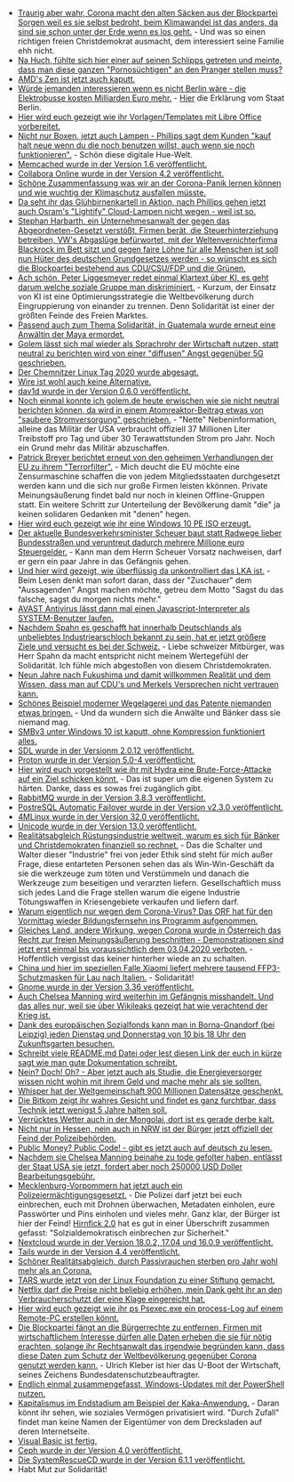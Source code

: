 * [Traurig aber wahr, Corona macht den alten Säcken aus der Blockpartei Sorgen weil es sie selbst bedroht, beim Klimawandel ist das anders, da sind sie schon unter der Erde wenn es los geht.](https://blog.fefe.de/?ts=a09bea83) - Und was so einen richtigen freien Christdemokrat ausmacht, dem interessiert seine Familie ehh nicht.
* [Na Huch, fühlte sich hier einer auf seinen Schlipps getreten und meinte, dass man diese ganzen "Pornosüchtigen" an den Pranger stellen muss?](https://blog.fefe.de/?ts=a09bd386)
* [AMD's Zen ist jetzt auch kaputt.](https://mlq.me/download/takeaway.pdf)
* [Würde jemanden interessieren wenn es nicht Berlin wäre - die Elektrobusse kosten Milliarden Euro mehr.](https://www.golem.de/news/bvg-elektrobusse-werden-berlin-milliarden-euro-mehr-kosten-2003-147110.html) - [Hier](https://www.berlin.de/senuvk/verkehr/politik_planung/oepnv/nahverkehrsplan/download/nvp2019-2023/Anlage7-MigrationdesBusverkehrsaufnicht-fossileAntriebsenergien.pdf) die Erklärung vom Staat Berlin.
* [Hier wird euch gezeigt wie ihr Vorlagen/Templates mit Libre Office vorbereitet.](https://opensource.com/article/20/3/libreoffice-templates)
* [Nicht nur Boxen, jetzt auch Lampen - Phillips sagt dem Kunden "kauf halt neue wenn du die noch benutzen willst, auch wenn sie noch funktionieren".](https://www.golem.de/news/support-wird-beendet-hue-bridge-der-ersten-generation-verliert-ab-mai-funktionen-2003-147113.html) - Schön diese digitale Hue-Welt.
* [Memcached wurde in der Version 1.6 veröffentlicht.](http://www.phoronix.com/scan.php?page=news_item&px=Memcached-1.6-Released)
* [Collabora Online wurde in der Version 4.2 veröffentlicht.](https://www.pro-linux.de/news/1/27854/collabora-online-42-vorgestellt.html)
* [Schöne Zusammenfassung was wir an der Corona-Panik lernen können und wie wuchtig der Klimaschutz ausfallen müsste.](https://blog.fefe.de/?ts=a098e36b)
* [Da seht ihr das Glühbirnenkartell in Aktion, nach Phillips gehen jetzt auch Osram's "Lightify" Cloud-Lampen nicht wegen - weil ist so.](https://blog.fefe.de/?ts=a098a37c)
* [Stephan Harbarth, ein Unternehmesanwalt der gegen das Abgeordneten-Gesetzt verstößt, Firmen berät, die Steuerhinterziehung betreiben, VW's Abgaslüge befürwortet, mit der Weltenvernichterfirma Blackrock im Bett sitzt und gegen faire Löhne für alle Menschen ist soll nun Hüter des deutschen Grundgesetzes werden - so wünscht es sich die Blockpartei bestehend aus CDU/CSU/FDP und die Grünen.](https://www.nachdenkseiten.de/?p=59130)
* [Ach schön, Peter Liggesmeyer redet einmal Klartext über KI, es geht darum welche soziale Gruppe man diskriminiert.](https://www.golem.de/news/ki-strategie-der-eu-man-muss-sich-nur-entscheiden-wen-man-diskriminiert-2003-147126.html) - Kurzum, der Einsatz von KI ist eine Optimierungsstrategie die Weltbevölkerung durch Eingruppierung von einander zu trennen. Denn Solidarität ist einer der größten Feinde des Freien Marktes.
* [Passend auch zum Thema Solidarität, in Guatemala wurde erneut eine Anwältin der Maya ermordet.](https://netzfrauen.org/2020/03/09/guatemala-5/)
* [Golem lässt sich mal wieder als Sprachrohr der Wirtschaft nutzen, statt neutral zu berichten wird von einer "diffusen" Angst gegenüber 5G geschrieben.](https://www.golem.de/news/mobilfunk-funkstrahlungswerte-werden-nicht-annaehernd-erreicht-2003-147133.html)
* [Der Chemnitzer Linux Tag 2020 wurde abgesagt.](https://chemnitzer.linux-tage.de/2020/en/presse/mitteilungen/absage)
* [Wire ist wohl auch keine Alternative.](https://www.kuketz-blog.de/wire-vertrauen-verspielt-messenger-teil4/)
* [dav1d wurde in der Version 0.6.0 veröffentlicht.](https://code.videolan.org/videolan/dav1d/-/tags/0.6.0)
* [Noch einmal konnte ich golem.de heute erwischen wie sie nicht neutral berichten können, da wird in einem Atomreaktor-Beitrag etwas von "saubere Stromversorgung" geschrieben.](https://www.golem.de/news/energie-us-militaer-laesst-mobiles-atomkraftwerk-entwickeln-2003-147149.html) - "Nette" Nebeninformation, alleine das Militär der USA verbraucht offiziell 37 Millionen Liter Treibstoff pro Tag und über 30 Terawattstunden Strom pro Jahr. Noch ein Grund mehr das Militär abzuschaffen.
* [Patrick Breyer berichtet erneut von den geheimen Verhandlungen der EU zu ihrem "Terrorfilter".](https://www.patrick-breyer.de/?p=590542) - Mich deucht die EU möchte eine Zensurmaschine schaffen die von jedem Mitgliedsstaaten durchgesetzt werden kann und die sich nur große Firmen leisten kkönnen. Private Meinungsäußerung findet bald nur noch in kleinen Offline-Gruppen statt. Ein weitere Schritt zur Unterteilung der Bevölkerung damit "die" ja keinen solidaren Gedanken mit "denen" hegen.
* [Hier wird euch gezeigt wie ihr eine Windows 10 PE ISO erzeugt.](https://www.windowspro.de/wolfgang-sommergut/winpe-fuer-windows-10-iso-usb-stick-speichern)
* [Der aktuelle Bundesverkehrsminister Scheuer baut statt Radwege lieber Bundesstraßen und veruntreut dadurch mehrere Millione euro Steuergelder.](https://www.tagesspiegel.de/25624844.html) - Kann man dem Herrn Scheuer Vorsatz nachweisen, darf er gern ein paar Jahre in das Gefängnis gehen.
* [Und hier wird gezeigt, wie überflüssig da unkontrolliert das LKA ist.](https://blog.fefe.de/?ts=a099417e) - Beim Lesen denkt man sofort daran, dass der "Zuschauer" dem "Aussagenden" Angst machen möchte, getreu dem Motto "Sagst du das falsche, sagst du morgen nichts mehr."
* [AVAST Antivirus lässt dann mal einen Javascript-Interpreter als SYSTEM-Benutzer laufen.](https://blog.fefe.de/?ts=a099bf37)
* [Nachdem Spahn es geschafft hat innerhalb Deutschlands als unbeliebtes Industriearschloch bekannt zu sein, hat er jetzt größere Ziele und versucht es bei der Schweiz.](https://www.golem.de/news/9-terabit-coronavirus-treibt-de-cix-zu-neuem-datenrekord-2003-147178-rss.html) - Liebe schweizer Mitbürger, was Herr Spahn da macht entspricht nicht meinem Wertegefühl der Solidarität. Ich fühle mich abgestoßen von diesem Christdemokraten.
* [Neun Jahre nach Fukushima und damit willkommen Realität und dem Wissen, dass man auf CDU's und Merkels Versprechen nicht vertrauen kann.](https://www.sonnenseite.com/de/politik/9-jahre-nach-fukushima-der-atomausstieg-lsst-auf-sich-warten.html)
* [Schönes Beispiel moderner Wegelagerei und das Patente niemanden etwas bringen.](https://www.golem.de/news/videocodec-av1-bekommt-patentprobleme-2003-147173.html) - Und da wundern sich die Anwälte und Bänker dass sie niemand mag.
* [SMBv3 unter Windows 10 ist kaputt, ohne Kompression funktioniert alles.](https://www.golem.de/news/remote-code-execution-sicherheitsluecke-in-windows-10-geleakt-2003-147174.html)
* [SDL wurde in der Versionm 2.0.12 veröffentlicht.](https://www.phoronix.com/scan.php?page=news_item&px=SDL-2.0.12-Released)
* [Proton wurde in der Version 5.0-4 veröffentlicht.](https://www.phoronix.com/scan.php?page=news_item&px=Proton-5.0-4-Released)
* [Hier wird euch vorgestellt wie ihr mit Hydra eine Brute-Force-Attacke auf ein Ziel schicken könnt.](https://www.putorius.net/brute-force-attacks-hydra-rsmangler.html) - Das ist super um die eigenen System zu härten. Danke, dass es sowas frei zugänglich gibt.
* [RabbitMQ wurde in der Version 3.8.3 veröffentlicht.](https://www.rabbitmq.com/blog/2020/03/10/this-month-in-rabbitmq-february-2020-recap/)
* [PostreSQL Automatic Failover wurde in der Version v2.3.0 veröffentlicht.](https://www.postgresql.org/about/news/2018/)
* [4MLinux wurde in der Version 32.0 veröffentlicht.](https://www.pro-linux.de/news/1/27859/4mlinux-320-erschienen.html)
* [Unicode wurde in der Version 13.0 veröffentlicht.](https://www.phoronix.com/scan.php?page=news_item&px=Unicode-13-Released)
* [Realitätsabgleich Rüstungsindustrie weltweit, warum es sich für Bänker und Christdemokraten finanziell so rechnet.](https://netzfrauen.org/2020/03/10/ruestungsgueter/) - Das die Schalter und Walter dieser "Industrie" frei von jeder Ethik sind steht für mich außer Frage, diese entarteten Personen sehen das als Win-Win-Geschäft da sie die werkzeuge zum töten und Verstümmeln und danach die Werkzeuge zum beseitigen und verarzten liefern. Gesellschaftlich muss sich jedes Land die Frage stellen warum die eigene Industrie Tötungswaffen in Kriesengebiete verkaufen und liefern darf.
* [Warum eigentlich nur wegen dem Corona-Virus? Das ORF hat für den Vormittag wieder Bildungsfernsehn ins Programm aufgenommen.](https://blog.fefe.de/?ts=a09783f1)
* [Gleiches Land, andere Wirkung, wegen Corona wurde in Österreich das Recht zur freien Meinungsäußerung beschnitten - Demonstrationen sind jetzt erst einmal bis voraussichtlich dem 03.04.2020 verboten.](https://blog.fefe.de/?ts=a0961a67) - Hoffentlich vergisst das keiner hinterher wiede an zu schalten.
* [China und hier im speziellen Falle Xiaomi liefert mehrere tausend FFP3-Schutzmasken für Lau nach Italien.](https://blog.fefe.de/?ts=a09618a0) - Solidarität!
* [Gnome wurde in der Version 3.36 veröffentlicht.](https://www.pro-linux.de/news/1/27867/gnome-336-freigegeben.html)
* [Auch Chelsea Manning wird weiterhin im Gefängnis misshandelt. Und das alles nur, weil sie über Wikileaks gezeigt hat wie verachtend der Krieg ist.](https://www.golem.de/news/wikileaks-chelsea-manning-im-krankenhaus-2003-147199.html)
* [Dank des europäischen Sozialfonds kann man in Borna-Gnandorf (bei Leipzig) jeden Dienstag und Donnerstag von 10 bis 18 Uhr den Zukunftsgarten besuchen.](https://sachsen.nabu.de/news/2020/27749.html)
* [Schreibt viele README.md Datei oder lest diesen Link der euch in kürze sagt wie man gute Dokumentation schreibt.](https://opensource.com/article/20/3/documentation)
* [Nein? Doch! Oh? - Aber jetzt auch als Studie, die Energieversorger wissen nicht wohin mit ihrem Geld und mache mehr als sie sollten.](https://www.sonnenseite.com/de/energie/horvth-studie-energieversorger-wachsen-ber-ihr-kerngeschft-hinaus.html)
* [Whisper hat der Weltgemeinschaft 900 Millionen Datensätze geschenkt.](https://www.golem.de/news/whisper-datenleck-bei-app-fuer-intime-gestaendnisse-2003-147188.html)
* [Die Bitkom zeigt ihr wahres Gesicht und findet es ganz furchtbar, dass Technik jetzt wenigst 5 Jahre halten soll.](https://www.golem.de/news/eu-kommission-industrie-wettert-gegen-recht-auf-reparatur-von-elektronik-2003-147186.html)
* [Verrücktes Wetter auch in der Mongolai, dort ist es gerade derbe kalt.](https://netzfrauen.org/2020/03/11/asia-5/)
* [Nicht nur in Hessen, nein auch in NRW ist der Bürger jetzt offiziell der Feind der Polizeibehörden.](https://www.golem.de/news/palantir-big-data-fuer-deutsche-ermittler-2003-147181.html)
* [Public Money? Public Code! - gibt es jetzt auch auf deutsch zu lesen.](https://www.pro-linux.de/news/1/27863/fachpublikation-zu-public-money-public-code-jetzt-auch-auf-deutsch.html)
* [Nachdem sie Chelsea Manning beinahe zu tode gefolter haben, entlässt der Staat USA sie jetzt, fordert aber noch 250000 USD Doller Bearbeitungsgebühr.](https://blog.fefe.de/?ts=a09403d1)
* [Mecklenburg-Vorpommern hat jetzt auch ein Polizeiermächtigungsgesetzt.](https://blog.fefe.de/?ts=a094a744A) - Die Polizei darf jetzt bei euch einbrechen, euch mit Drohnen überwachen, Metadaten einholen, eure Passwörter und Pins einholen und vieles mehr. Ganz klar, der Bürger ist hier der Feind! [Hirnfick 2.0](https://tuxproject.de/blog/2020/03/sozialdemokratisch-einbrechen-zur-sicherheit/) hat es gut in einer Überschrift zusammen gefasst: "Solzialdemokratisch einbrechen zur Sicherheit."
* [Nextcloud wurde in der Version 18.0.2, 17.04 und 16.0.9 veröffentlicht.](https://nextcloud.com/blog/18-0-2-17-0-4-and-16-0-9-are-here-update-time/)
* [Tails wurde in der Version 4.4 veröffentlicht.](https://www.pro-linux.de/news/1/27869/tails-44-ver%C3%B6ffentlicht.html)
* [Schöner Realitätsabgleich, durch Passivrauchen sterben pro Jahr wohl mehr als an Corona.](https://tuxproject.de/blog/2020/03/passivcorona/)
* [TARS wurde jetzt von der Linux Foundation zu einer Stiftung gemacht.](https://www.pro-linux.de/news/1/27868/linux-foundation-gr%C3%BCndet-tars-foundation.html)
* [Netflix darf die Preise nicht beliebig erhöhen, mein Dank geht ihr an den Verbraucherschutzt der eine Klage eingereicht hat.](https://www.golem.de/news/videostreaming-netflix-verliert-vor-gericht-gegen-verbraucherschuetzer-2003-147230.html)
* [Hier wird euch gezeigt wie ihr ps Psexec.exe ein process-Log auf einem Remote-PC erstellen könnt.](https://4sysops.com/archives/using-process-monitor-procmon-remotely/)
* [Die Blockpartei fängt an die Bürgerrechte zu entfernen, Firmen mit wirtschaftlichem Interesse dürfen alle Daten erheben die sie für nötig erachten, solange  ihr Rechtsanwalt das irgendwie begründen kann, dass diese Daten zum Schutz der Weltbevölkerung gegenüber Corona genutzt werden kann.](https://www.golem.de/news/datenschutz-firmen-duerfen-coronavirus-daten-erheben-2003-147248.html) - Ulrich Kleber ist hier das U-Boot der Wirtschaft, seines Zeichens Bundesdatenschutzbeauftragter.
* [Endlich einmal zusammengefasst, Windows-Updates mit der PowerShell nutzen.](https://www.windowspro.de/wolfgang-sommergut/windows-updates-powershell-abfragen-herunterladen-installieren)
* [Kapitalismus im Endstadium am Beispiel der Kaka-Anwendung.](https://www.golem.de/news/kaia-krankenkassen-erwarten-ueberhoehte-preise-fuer-gesundheits-apps-2003-147243.html) - Daran könnt ihr sehen, wie soziales Vermögen privatisiert wird. "Durch Zufall" findet man keine Namen der Eigentümer von dem Drecksladen auf deren Internetseite.
* [Visual Basic ist fertig.](https://www.golem.de/news/net-core-5-microsoft-beendet-weiterentwicklung-von-visual-basic-2003-147238.html)
* [Ceph wurde in der Version 4.0 veröffentlicht.](https://www.pro-linux.de/news/1/27872/red-hat-ver%C3%B6ffentlicht-ceph-storage-4.html)
* [Die SystemRescueCD wurde in der Version 6.1.1 veröffentlicht.](https://www.planet3dnow.de/cms/55676-systemrescuecd-6-1-1/)
* Habt Mut zur Solidarität!
